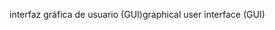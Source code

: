 <span data-ttu-id="24176-101">interfaz gráfica de usuario (GUI)</span><span class="sxs-lookup"><span data-stu-id="24176-101">graphical user interface (GUI)</span></span>